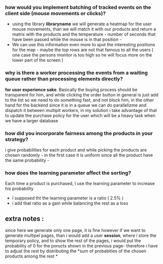 ### how would you implement batching of tracked events on the client side (mouse movements or clicks)?
- using the library **libraryname** we will generate a heatmap for the user mouse movements, than we will match it with our products and return a matrix with the products and the temperature - number of seconds that have been passed while the mouse is in that position - 
- We can use this information even more to spot the interesting positions for the map - maybe the top rows are not that famous to all the users ( one case the persons monitor is too high so he will focus more on the lower part of the screen )
  
###  why is there a worker processing the events from a waiting queue rather than processing elements directly?

**for user experience sake**. 
Basically the buying process should be transparent for him, and while clicking the order button in general is just add to the list so we need to do something fast, and not block him, in the other hand for the backend since it is in a queue we can do parallelizme and dispatch it between multiplt workers, in my solution i take advantage of that to update the purchase policy for the user which will be a heavy task when we have a larger database

### how did you incorporate fairness among the products in your strategy?
i give probabilities for each product and while picking the products are chosen randomly - in the first case it is uniform since all the product have the same probability -  
  
### how does the learning parameter affect the sorting? 

Each time a product is purchased, I use the learning parameter to increase his probability
- I supposed tht the learning parameter is a ratio ( 2.5% )
- i add that ratio as a gain while balancing the rest as a loss


## extra notes : 
since here we generate only one page, it is fine however if we want to generate multipel pages, than i would add a user **session**, 
where i store the temporary  policy, and to show the rest of the pages, i would put  the probability of 0 for the poructs shown in the previous page- therefore i have to adjust the rest by distributing the *sum of probabities of the chosen products among the rest *